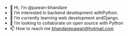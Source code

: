 - 👋 Hi, I’m @pawan-bhandare
- 👀 I’m interested in backend development withPython. 
- 🌱 I’m currently learning web development andDjango. 
- 💞️ I’m looking to collaborate on open source with Python 
- 📫 How to reach me bhandarepawan@hotmail.com

<!---
pawan-bhandare14/pawan-bhandare14 is a ✨ special ✨ repository because its `README.md` (this file) appears on your GitHub profile.
You can click the Preview link to take a look at your changes.
--->
